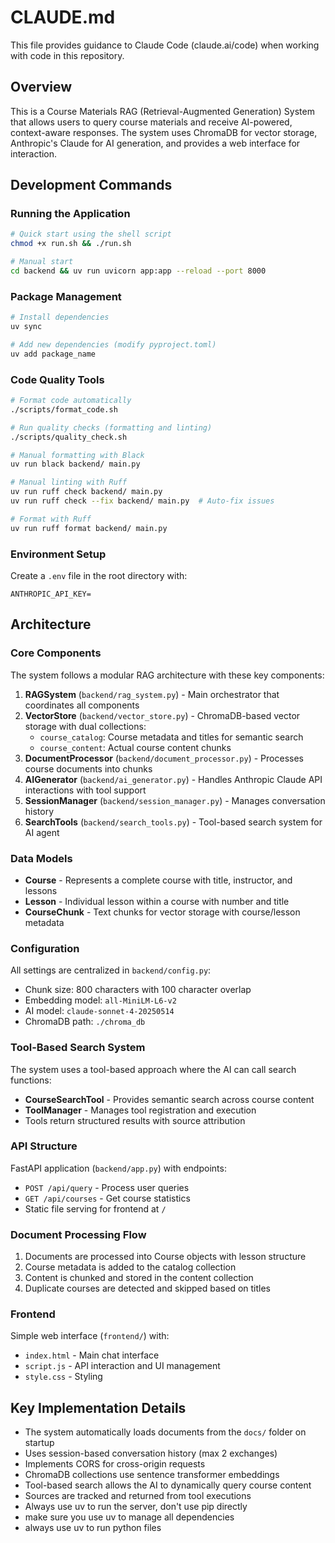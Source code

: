 # CLAUDE.md

This file provides guidance to Claude Code (claude.ai/code) when working with code in this repository.

## Overview

This is a Course Materials RAG (Retrieval-Augmented Generation) System that allows users to query course materials and receive AI-powered, context-aware responses. The system uses ChromaDB for vector storage, Anthropic's Claude for AI generation, and provides a web interface for interaction.

## Development Commands

### Running the Application
```bash
# Quick start using the shell script
chmod +x run.sh && ./run.sh

# Manual start
cd backend && uv run uvicorn app:app --reload --port 8000
```

### Package Management
```bash
# Install dependencies
uv sync

# Add new dependencies (modify pyproject.toml)
uv add package_name
```

### Code Quality Tools
```bash
# Format code automatically
./scripts/format_code.sh

# Run quality checks (formatting and linting)
./scripts/quality_check.sh

# Manual formatting with Black
uv run black backend/ main.py

# Manual linting with Ruff
uv run ruff check backend/ main.py
uv run ruff check --fix backend/ main.py  # Auto-fix issues

# Format with Ruff
uv run ruff format backend/ main.py
```

### Environment Setup
Create a `.env` file in the root directory with:
```
ANTHROPIC_API_KEY=
```

## Architecture

### Core Components

The system follows a modular RAG architecture with these key components:

1. **RAGSystem** (`backend/rag_system.py`) - Main orchestrator that coordinates all components
2. **VectorStore** (`backend/vector_store.py`) - ChromaDB-based vector storage with dual collections:
   - `course_catalog`: Course metadata and titles for semantic search
   - `course_content`: Actual course content chunks
3. **DocumentProcessor** (`backend/document_processor.py`) - Processes course documents into chunks
4. **AIGenerator** (`backend/ai_generator.py`) - Handles Anthropic Claude API interactions with tool support
5. **SessionManager** (`backend/session_manager.py`) - Manages conversation history
6. **SearchTools** (`backend/search_tools.py`) - Tool-based search system for AI agent

### Data Models

- **Course** - Represents a complete course with title, instructor, and lessons
- **Lesson** - Individual lesson within a course with number and title
- **CourseChunk** - Text chunks for vector storage with course/lesson metadata

### Configuration

All settings are centralized in `backend/config.py`:
- Chunk size: 800 characters with 100 character overlap
- Embedding model: `all-MiniLM-L6-v2`
- AI model: `claude-sonnet-4-20250514`
- ChromaDB path: `./chroma_db`

### Tool-Based Search System

The system uses a tool-based approach where the AI can call search functions:
- **CourseSearchTool** - Provides semantic search across course content
- **ToolManager** - Manages tool registration and execution
- Tools return structured results with source attribution

### API Structure

FastAPI application (`backend/app.py`) with endpoints:
- `POST /api/query` - Process user queries
- `GET /api/courses` - Get course statistics
- Static file serving for frontend at `/`

### Document Processing Flow

1. Documents are processed into Course objects with lesson structure
2. Course metadata is added to the catalog collection
3. Content is chunked and stored in the content collection
4. Duplicate courses are detected and skipped based on titles

### Frontend

Simple web interface (`frontend/`) with:
- `index.html` - Main chat interface
- `script.js` - API interaction and UI management
- `style.css` - Styling

## Key Implementation Details

- The system automatically loads documents from the `docs/` folder on startup
- Uses session-based conversation history (max 2 exchanges)
- Implements CORS for cross-origin requests
- ChromaDB collections use sentence transformer embeddings
- Tool-based search allows the AI to dynamically query course content
- Sources are tracked and returned from tool executions
- Always use uv to run the server, don't use pip directly
- make sure you use uv to manage all dependencies
- always use uv to run python files